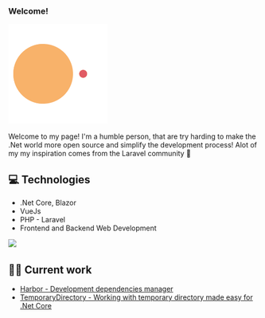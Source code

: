 
### Welcome!

<img src = 'https://github.com/andersmandersen/andersmandersen/blob/main/images/eater.gif?raw=true' />

Welcome to my page! I'm a humble person, that are try harding to make the .Net world more open source and simplify the development process!
Alot of my my inspiration comes from the Laravel community 🎉

## 💻 Technologies

* .Net Core, Blazor
* VueJs
* PHP - Laravel
* Frontend and Backend Web Development

<img src = "https://github-readme-stats.vercel.app/api/top-langs/?username=andersmandersen&layout=compact">
 
## 👷‍♂️ Current work

* [Harbor - Development dependencies manager](https://github.com/andersmandersen/harbor)
* [TemporaryDirectory - Working with temporary directory made easy for .Net Core](https://github.com/andersmandersen/TemporaryDirectory)
 
